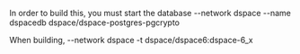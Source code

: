 In order to build this, you must start the database
  --network dspace --name dspacedb dspace/dspace-postgres-pgcrypto

When building,
  --network dspace -t dspace/dspace6:dspace-6_x

  
